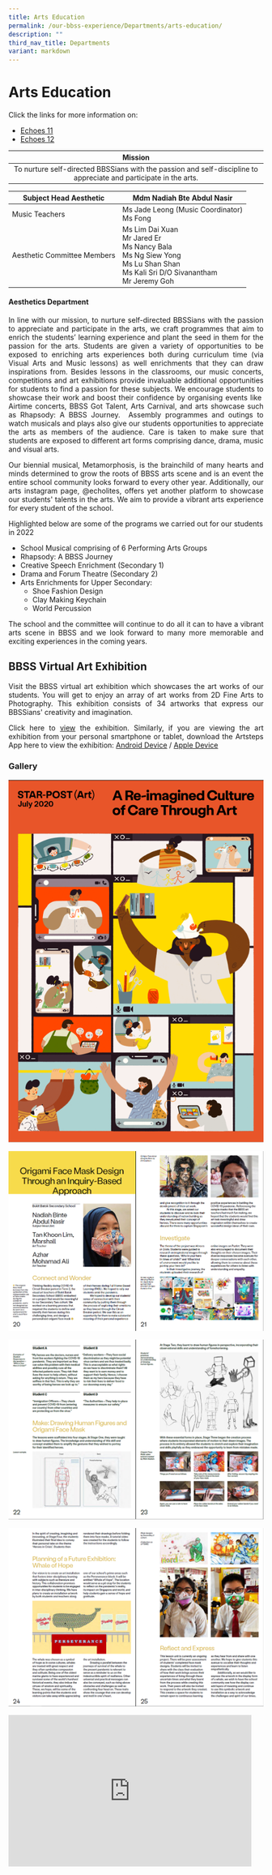 ```yaml
---
title: Arts Education
permalink: /our-bbss-experience/Departments/arts-education/
description: ""
third_nav_title: Departments
variant: markdown
---
```

# Arts Education

Click the links for more information on:

*   [Echoes 11](/arts-education/echoes-11/)
*   [Echoes 12](/arts-education/echoes-12/)


|            Mission                         |  
|:------------------------------:|
| To nurture self-directed BBSSians with the passion and self-discipline to appreciate and participate in the arts. | 

| Subject Head Aesthetic       | Mdm Nadiah Bte Abdul Nasir                      |
|---------------------|-----------|
| Music Teachers               | Ms Jade Leong (Music Coordinator)<br>Ms Fong                                                                  |
|  Aesthetic Committee Members | Ms Lim Dai Xuan<br>Mr Jared Er<br>Ms Nancy Bala<br>Ms Ng Siew Yong<br>Ms Lu Shan Shan<br>Ms Kali Sri D/O Sivanantham<br>Mr Jeremy Goh|

#### Aesthetics Department&nbsp;

<p style="text-align: justify;">In line with our mission, to nurture self-directed BBSSians with the passion to appreciate and participate in the arts, we craft programmes that aim to enrich the students’ learning experience and plant the seed in them for the passion for the arts. Students are given a variety of opportunities to be exposed to enriching arts experiences both during curriculum time (via Visual Arts and Music lessons) as well enrichments that they can draw inspirations from. Besides lessons in the classrooms, our music concerts, competitions and art exhibitions provide invaluable additional opportunities for students to find a passion for these subjects. We encourage students to showcase their work and boost their confidence by organising events like&nbsp; Airtime concerts, BBSS Got Talent, Arts Carnival, and arts showcase such as Rhapsody: A BBSS Journey.&nbsp; Assembly programmes and outings to watch musicals and plays also give our students opportunities to appreciate the arts as members of the audience. Care is taken to make sure that students are exposed to different art forms comprising dance, drama, music and visual arts.</p>

<p style="text-align: justify;">Our biennial musical, Metamorphosis, is the brainchild of many hearts and minds determined to grow the roots of BBSS arts scene and is an event the entire school community looks forward to every other year. Additionally, our arts instagram page, @echolites, offers yet another platform to showcase our students' talents in the arts. We aim to provide a vibrant arts experience for every student of the school.</p>

Highlighted below are some of the programs we carried out for our students in 2022

*   School Musical comprising of 6 Performing Arts Groups
*   Rhapsody: A BBSS Journey
*   Creative Speech Enrichment (Secondary 1)
*   Drama and Forum Theatre (Secondary 2)
*   Arts Enrichments for Upper Secondary:
    *   Shoe Fashion Design
    *   Clay Making Keychain
    *   World Percussion

<p style="text-align: justify;">The school and the committee will continue to do all it can to have a vibrant arts scene in BBSS and we look forward to many more memorable and exciting experiences in the coming years.&nbsp;</p>

## BBSS Virtual Art Exhibition

<p style="text-align: justify;">Visit the BBSS virtual art exhibition which showcases the art works of our students. You will get to enjoy an array of art works from 2D Fine&nbsp;Arts to Photography. This exhibition consists of 34 artworks that express our BBSSians' creativity and imagination.  </p>

<p style="text-align: justify;">Click here to <a target="_blank" href="https://www.artsteps.com/view/5f7ebf13816a3d535ca061ab">view</a>&nbsp;the exhibition. Similarly, if you are viewing the art exhibition from your personal smartphone or tablet, download the Artsteps App here to view the exhibition:&nbsp;<a target="_blank" href="https://play.google.com/store/apps/details?id=gr.dataverse.artstepsv2">Android Device</a>&nbsp;/&nbsp;<a target="_blank" href="https://apps.apple.com/us/app/artsteps/id1421672085?ls=1">Apple Device</a></p>

### Gallery

![](/images/Our%20BBSS%20Experience/Arts%20Education/cover%20page.png)

![](/images/Our%20BBSS%20Experience/Arts%20Education/Page1%20A%20Re-Imagined%20Culture%20of%20Care%20Through%20Arts.png)

![](/images/Our%20BBSS%20Experience/Arts%20Education/page2%20A%20Re-Imagined%20Culture%20of%20Care%20Through%20Arts.png)

![](/images/Our%20BBSS%20Experience/Arts%20Education/page3%20A%20Re-Imagined%20Culture%20of%20Care%20Through%20Arts.png)

<iframe allowfullscreen="true" height="299" width="480" frameborder="0" src="https://docs.google.com/presentation/d/e/2PACX-1vT_UCnlVLvVlH-pGtOv7vI8YpAGpoDr5R_sxRiD2dxk5li1CMY10u8lTsefF-7IeSdU9kIyV3k_UFrv/embed?start=true&amp;loop=true&amp;delayms=3000"></iframe>